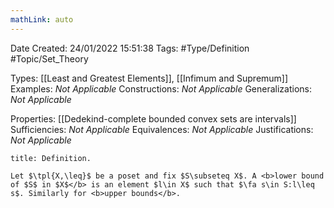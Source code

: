 ```yaml
---
mathLink: auto
---
```


<div class="topSpace"></div>

Date Created: 24/01/2022 15:51:38
Tags: #Type/Definition #Topic/Set_Theory

Types: [[Least and Greatest Elements]], [[Infimum and Supremum]]
Examples: <i>Not Applicable</i>
Constructions: <i>Not Applicable</i>
Generalizations: <i>Not Applicable</i>

Properties: [[Dedekind-complete bounded convex sets are intervals]]
Sufficiencies: <i>Not Applicable</i>
Equivalences: <i>Not Applicable</i>
Justifications: <i>Not Applicable</i>

``` ad-Definition
title: Definition.

Let $\tpl{X,\leq}$ be a poset and fix $S\subseteq X$. A <b>lower bound of $S$ in $X$</b> is an element $l\in X$ such that $\fa s\in S:l\leq s$. Similarly for <b>upper bounds</b>.

```
